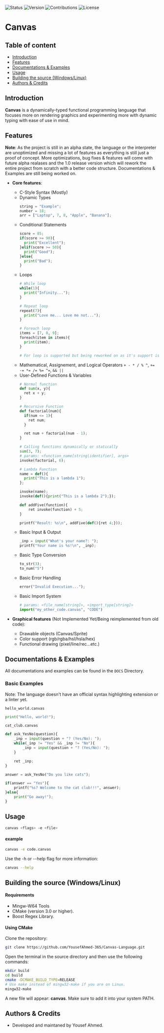 ![Status](https://img.shields.io/badge/Status-Alpha-orange) ![Version](https://img.shields.io/badge/Version-v0.1-orange) ![Contributions](https://img.shields.io/badge/Contributions-Welcome-brightgreen) ![License](https://img.shields.io/badge/License-MIT-blue)

# Canvas

## Table of content
- [Introduction](#section_1)
- [Features](#section_2)
- [Documentations & Examples](#section_3)
- [Usage](#section_4)
- [Building the source (Windows/Linux)](#section_5)
- [Authors & Credits](#section_6)

<a id="section_1"></a>
## Introduction
**Canvas** is a dynamically-typed functional programming language that focuses more on rendering graphics and experimenting more with dynamic typing with ease of use in mind.

<a id="section_2"></a>
## Features
**Note**: As the project is still in an alpha state, the language or the interpreter are unoptimized and missing a lot of features as everything is still just a proof of concept. More optimizations, bug fixes & features will come with future alpha realases and the 1.0 release version which will rework the entire project from scratch with a better code structure. Documentations & Examples are still being worked on.

- **Core features**:
  - C-Style Syntax (Mostly)
  - Dynamic Types
    ```python
    string = "Example";
    number = 18;
    arr = ["Laptop", 7, 8, "Apple", "Banana"];
    ```
  - Conditional Statements
    ```python
    score = 85;
    if(score >= 90){
      print("Excellent");
    }elif(score >= 50){
      print("Good");
    }else{
      print("Bad");
    }
    ```
  - Loops
    ```python
    # While loop
    while(1){
      print("Infinity...");
    }

    # Repeat loop
    repeat(7){
      print("Love me... Love me not...");
    }

    # Foreach loop
    items = [7, 8, 9];
    foreach(item in items){
      print(item);
    }

    # For loop is supported but being reworked on as it's support is limited by the parser.
    ```
  - Mathematical, Assignement, and Logical Operators
    `+ - * / % ^`, `+= -= *= /= %= ^=`, `&& ||`
  - User-Defined Functions & Variables
    ```python
    # Normal function
    def sum(x, y){
      ret x + y;
    }

    # Recursive Function
    def factorial(num){
      if(num <= 1){
        ret num;
      }

      ret num + factorial(num - 1);
    }

    # Calling functions dynamically or statically
    sum(3, 7);
    # params: <function_name[string|identifier], args>
    invoke(factorial, 6);

    # Lambda Function
    name = def(){
      print("This is a lambda 1");
    };

    invoke(name);
    invoke(def(){print("This is a lambda 2");});
    
    def addFive(function){
        ret invoke(function) + 5;
    }
    
    printf("Result: %s\n", addFive(def(){ret 4;}));
    ```
  - Basic Input & Output
    ```python
    _inp = input("What's your name?: ");
    printf("Your name is %s!\n", _inp);
    ```
  - Basic Type Conversion
    ```python
    to_str(3);
    to_num("5")
    ```
  - Basic Error Handling
    ```python
    error("Invalid Execution...");
    ```
  - Basic Import System
    ```python
    # params: <file_name[string]>, <import_type[string]>
    import("my_other_code.canvas", "CODE")
    ```

- **Graphical features** (Not Implemented Yet/Being reimplemented from old code):
  - Drawable objects (Canvas/Sprite)
  - Color support (rgb/rgba/hsl/hsla/hex)
  - Functional drawing (pixel/line/rec...etc.)

<a id="section_3"></a>
## Documentations & Examples
All documentations and examples can be found in the `DOCS` Directory.

### Basic Examples
Note: The language doesn't have an official syntax highlighting extension or a linter yet. 

`hello_world.canvas`
```python
print("Hello, world!");
```

`cat_club.canvas`
``` python
def ask_YesNo(question){
    _inp = input(question + "? (Yes/No): ");
    while(_inp != "Yes" && _inp != "No"){
        _inp = input(question + "? (Yes/No): ");
    } 

    ret _inp;
}

answer = ask_YesNo("Do you like cats");

if(answer == "Yes"){
    printf("%s? Welcome to the cat club!!!", answer);
}else{
    print("Go away!");
}
```

<a id="section_4"></a>
## Usage
```bash
canvas <flags> -e <file>
```

#### example
```bash
canvas -e code.canvas
```
Use the -h or --help flag for more information:
```bash
canvas --help
```

<a id="section_5"></a>
## Building the source (Windows/Linux)
#### Requirements
- Mingw-W64 Tools
- CMake (version 3.0 or higher).
- Boost Regex Library.

#### Using CMake

Clone the repository:
```bash
git clone https://github.com/YousefAhmed-365/Canvas-Language.git
```

Open the terminal in the source directory and then use the following commands:
```bash
mkdir build
cd build
cmake -DCMAKE_BUILD_TYPE=RELEASE
# Use make instead of mingw32-make if you are on Linux.
mingw32-make
```
A new file will appear: **canvas**. Make sure to add it into your system PATH.

<a id="section_6"></a>
## Authors & Credits
- Developed and maintaned by Yousef Ahmed.
